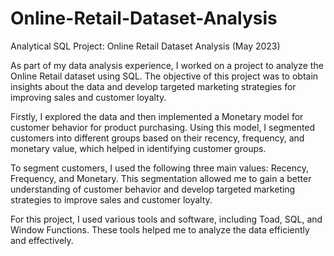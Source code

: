# Online-Retail-Dataset-Analysis
Analytical SQL Project: Online Retail Dataset Analysis (May 2023)

As part of my data analysis experience, I worked on a project to analyze the Online Retail dataset using SQL.
The objective of this project was to obtain insights about the data and develop targeted marketing strategies for improving sales and customer loyalty.

Firstly, I explored the data and then implemented a Monetary model for customer behavior for product purchasing. Using this model, 
I segmented customers into different groups based on their recency, frequency, and monetary value, which helped in identifying customer groups.

To segment customers, I used the following three main values: Recency, Frequency, and Monetary. 
This segmentation allowed me to gain a better understanding of customer behavior and develop targeted marketing strategies to improve sales and customer loyalty.

For this project, I used various tools and software, including Toad, SQL, and Window Functions. These tools helped me to analyze the data efficiently and effectively.
